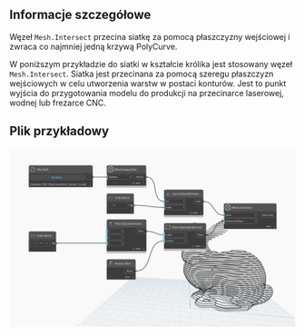 ## Informacje szczegółowe
Węzeł `Mesh.Intersect` przecina siatkę za pomocą płaszczyzny wejściowej i zwraca co najmniej jedną krzywą PolyCurve.

W poniższym przykładzie do siatki w kształcie królika jest stosowany węzeł `Mesh.Intersect`. Siatka jest przecinana za pomocą szeregu płaszczyzn wejściowych w celu utworzenia warstw w postaci konturów. Jest to punkt wyjścia do przygotowania modelu do produkcji na przecinarce laserowej, wodnej lub frezarce CNC.

## Plik przykładowy

![Example](./Autodesk.DesignScript.Geometry.Mesh.Intersect_img.jpg)
